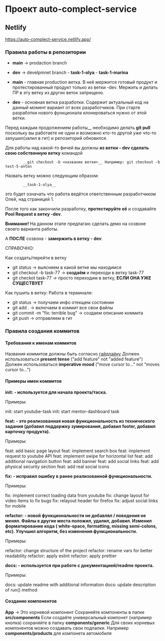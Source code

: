 # Проект auto-complect-service

## Netlify
https://auto-complect-service.netlify.app/


### Правила работы в репозитории

- __main__ -> prodaction branch
- __dev__ -> develpmnet branch
              - __task-1-olya__
              - __task-1-marina__


- __main__ - главная production ветка. В неё мержится готовый продукт и протестированный продукт только из ветки -dev. Мержить и делать ПР в эту ветку из других веток запрещено.

- __dev__ - основная ветка разработки. Содержит актуальный код на данный момент вариант от всех разработчиков. При старте разработки нового функционала клонироваться нужно от этой ветки.

Перед каждым продолжением работы__ необходимо делать
			__git pull__
поскольку вы работаете не одни и возможно кто-то другой уже что-то запушил(залил в гит) и репозиторий обновился.

Для работы над какой-то фичей вы должны __из ветки - dev сделать свою собственную ветку__ командой

			__git checkout -b <название ветки>__ Например: git checkout -b test-5-anton

 Назвать ветку можно следующим образом:

 			__task-1-olya__

 это будет означать что работа ведётся ответственным разработчиком Олей, над страницей 1.
 
 После того как закончили разработку, __протестируйте её__ и создавайте __Pool Request в ветку -dev__.

 __Внимание!__ На данном этапе предлагаю сделать демо на созвоне своего варианта работы.

 А __ПОСЛЕ__ созвона - __замержить в ветку - dev__.


 СПРАВОЧНО:

Как создать/перейти в ветку

- git status -> выясняем в какой ветке мы находимся
- git checkout -b task-77 -> __создаём__ и переходи в ветку task-77
- git checkot task-77 -> просто переходим в ветку, __ЕСЛИ ОНА УЖЕ СУЩЕСТВУЕТ__

 Как пушить в ветку:
 Работа в терминале:

 - git status ->  получаем инфо отекщем состоянии
 - git add . -> включаем в коммит все свои файлы
 - git commit -m "fix: terrible bug" -> создаем описание коммита
 - git push -> отправляем в гит


### Правила создания коммитов

#### Требования к именам коммитов

Названия коммитов должны быть согласно [гайдлайну](https://www.conventionalcommits.org/en/v1.0.0/)
Должен использоваться __present tense__ ("add feature" not "added feature")
Должен использоваться __imperative mood__ ("move cursor to..." not "moves cursor to...")

#### Примеры имен коммитов

__init: - используется для начала проекта/таска.__

Примеры:

init: start youtube-task
init: start mentor-dashboard task

__feat: - это реализованная новая функциональность из технического задания (добавил поддержку зумирования, добавил footer, добавил карточку продукта).__

Примеры:

feat: add basic page layout
feat: implement search box
feat: implement request to youtube API
feat: implement swipe for horizontal list
feat: add additional navigation button
feat: add banner
feat: add social links
feat: add physical security section
feat: add real social icons

__fix: - исправил ошибку в ранее реализованной функциональности.__

Примеры:

fix: implement correct loading data from youtube
fix: change layout for video items to fix bugs
fix: relayout header for firefox
fix: adjust social links for mobile

__refactor: - новой функциональности не добавлял / поведения не менял. Файлы в другие места положил, удалил, добавил. Изменил форматирование кода (
white-space, formatting, missing semi-colons, etc). Улучшил алгоритм, без изменения функциональности.__

Примеры:

refactor: change structure of the project
refactor: rename vars for better readability
refactor: apply eslint
refactor: apply prettier

__docs: - используется при работе с документацией/readme проекта.__

Примеры:

docs: update readme with additional information
docs: update description of run() method

#### Создание компонентов

__App__ -> Это корневой компонент
   Сохраняйте компоненты в папке __src/components__
   Если создаёте универсальный компонет (например кнопка) сохраняйте в папку __components/generic__
   Для своих корневых компонентов можно создавать свои подпапки. Например __components/products__ для компонета автомобиля

